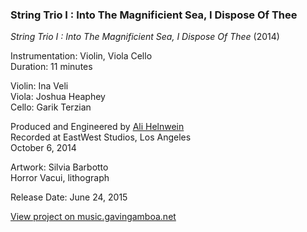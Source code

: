 ### String Trio I : Into The Magnificient Sea, I Dispose Of Thee

*String Trio I : Into The Magnificient Sea, I Dispose Of Thee* (2014)

Instrumentation: Violin, Viola Cello<br>
Duration: 11 minutes

Violin: Ina Veli<br>
Viola: Joshua Heaphey<br>
Cello: Garik Terzian<br>

Produced and Engineered by [Ali Helnwein](http://alihelnwein.com/)<br>
Recorded at EastWest Studios, Los Angeles<br>
October 6, 2014

Artwork: Silvia Barbotto<br>
Horror Vacui, lithograph

Release Date: June 24, 2015

[View project on music.gavingamboa.net](http://music.gavingamboa.net/string-trio-i-into-the-magnificent-sea-i-dispose-of-thee/)
